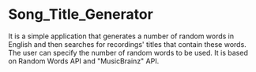# Song_Title_Generator
It is a simple application that generates a number of random words in English and then searches for recordings' titles that contain these words. The user can specify the number of random words to be used. It is based on Random Words API and "MusicBrainz" API.
